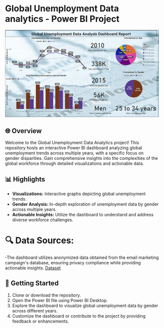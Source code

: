 # Global Unemployment Data analytics - Power BI Project

![Final_dashboard](Final_dashboard.png)

## 🌐 Overview
Welcome to the Global Unemployment Data Analytics project! This repository hosts an interactive Power BI dashboard analyzing global unemployment trends across multiple years, with a specific focus on gender disparities. Gain comprehensive insights into the complexities of the global workforce through detailed visualizations and actionable data.

## 📊 Highlights
- **Visualizations:** Interactive graphs depicting global unemployment trends.
- **Gender Analysis:** In-depth exploration of unemployment data by gender across multiple years.
- **Actionable Insights:** Utilize the dashboard to understand and address diverse workforce challenges.

# 🔍 Data Sources:
-The dashboard utilizes anonymized data obtained from the email marketing campaign's database, ensuring privacy compliance while providing actionable insights.
[Dataset](P6-Long-Term-Unemployment-Statistics.xlsx)

## 🚀 Getting Started
1. Clone or download the repository.
2. Open the Power BI file using Power BI Desktop.
3. Explore the dashboard to visualize global unemployment data by gender across different years.
4. Customize the dashboard or contribute to the project by providing feedback or enhancements.


